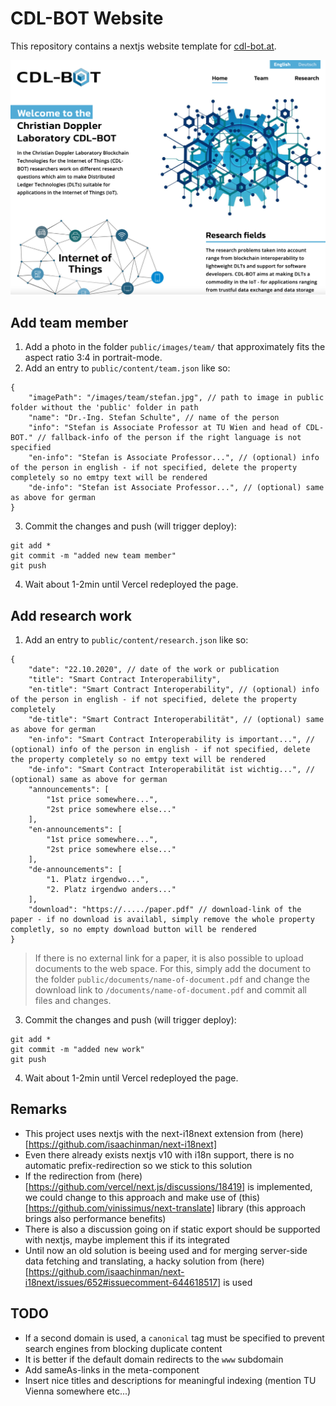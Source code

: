 # CDL-BOT Website

This repository contains a nextjs website template for [cdl-bot.at](https://cdl-bot.at).

![Screenshot](img/Screenshot.png)

## Add team member
1. Add a photo in the folder `public/images/team/` that approximately fits the aspect ratio 3:4 in portrait-mode.
2. Add an entry to `public/content/team.json` like so:
```
{
    "imagePath": "/images/team/stefan.jpg", // path to image in public folder without the 'public' folder in path
    "name": "Dr.-Ing. Stefan Schulte", // name of the person
    "info": "Stefan is Associate Professor at TU Wien and head of CDL-BOT." // fallback-info of the person if the right language is not specified
    "en-info": "Stefan is Associate Professor...", // (optional) info of the person in english - if not specified, delete the property completely so no emtpy text will be rendered
    "de-info": "Stefan ist Associate Professor...", // (optional) same as above for german
}
```
3. Commit the changes and push (will trigger deploy):
```
git add *
git commit -m "added new team member"
git push
```
4. Wait about 1-2min until Vercel redeployed the page.

## Add research work
1. Add an entry to `public/content/research.json` like so:
```
{
    "date": "22.10.2020", // date of the work or publication
    "title": "Smart Contract Interoperability",
    "en-title": "Smart Contract Interoperability", // (optional) info of the person in english - if not specified, delete the property completely
    "de-title": "Smart Contract Interoperabilität", // (optional) same as above for german
    "en-info": "Smart Contract Interoperability is important...", // (optional) info of the person in english - if not specified, delete the property completely so no emtpy text will be rendered
    "de-info": "Smart Contract Interoperabilität ist wichtig...", // (optional) same as above for german
    "announcements": [
        "1st price somewhere...",
        "2st price somewhere else..."
    ],
    "en-announcements": [
        "1st price somewhere...",
        "2st price somewhere else..."
    ],
    "de-announcements": [
        "1. Platz irgendwo...",
        "2. Platz irgendwo anders..."
    ],
    "download": "https://...../paper.pdf" // download-link of the paper - if no download is availabl, simply remove the whole property completly, so no empty download button will be rendered
}
```
> If there is no external link for a paper, it is also possible to upload documents to the web space. For this, simply add the document to the folder `public/documents/name-of-document.pdf` and change the download link to `/documents/name-of-document.pdf` and commit all files and changes.
3. Commit the changes and push (will trigger deploy):
```
git add *
git commit -m "added new work"
git push
```
4. Wait about 1-2min until Vercel redeployed the page.

## Remarks
* This project uses nextjs with the next-i18next extension from (here)[https://github.com/isaachinman/next-i18next]
* Even there already exists nextjs v10 with i18n support, there is no automatic prefix-redirection so we stick to this solution
* If the redirection from (here)[https://github.com/vercel/next.js/discussions/18419] is implemented, we could change to this approach and make use of (this)[https://github.com/vinissimus/next-translate] library (this approach brings also performance benefits)
* There is also a discussion going on if static export should be supported with nextjs, maybe implement this if its integrated
* Until now an old solution is beeing used and for merging server-side data fetching and translating, a hacky solution from (here)[https://github.com/isaachinman/next-i18next/issues/652#issuecomment-644618517] is used

## TODO
* If a second domain is used, a `canonical` tag must be specified to prevent search engines from blocking duplicate content
* It is better if the default domain redirects to the `www` subdomain
* Add sameAs-links in the meta-component
* Insert nice titles and descriptions for meaningful indexing (mention TU Vienna somewhere etc...)
